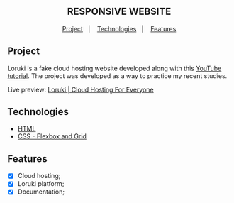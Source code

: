 <div align="center">
    <h2>RESPONSIVE WEBSITE</h2>
</div>

<p align="center">
    <a href="https://github.com/EmilyFrade/Loruki_Website/new/master?readme=1#project">Project</a>&nbsp;&nbsp;&nbsp;|&nbsp;&nbsp;&nbsp;
    <a href="https://github.com/EmilyFrade/Loruki_Website/new/master?readme=1#technologies">Technologies</a>&nbsp;&nbsp;&nbsp;|&nbsp;&nbsp;&nbsp;
    <a href="https://github.com/EmilyFrade/Loruki_Website/new/master?readme=1#features">Features</a>
</p>

## Project
<p>Loruki is a fake cloud hosting website developed along with this <a href="https://www.youtube.com/watch?v=p0bGHP-PXD4">YouTube tutorial</a>. The project was 
developed as a way to practice my recent studies.</p>
<p>Live preview: <a href="https://loruki-cloudhosting.netlify.app/" target="_blank">Loruki | Cloud Hosting For Everyone</a></p>

## Technologies
  * [HTML](https://www.w3schools.com/html/)
  * [CSS - Flexbox and Grid](https://www.w3schools.com/css/)
  
## Features
- [x] Cloud hosting;
- [x] Loruki platform;
- [x] Documentation;
